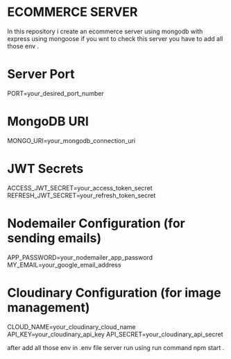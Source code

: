 # ECOMMERCE SERVER 

In this repository i create an ecommerce server using mongodb with express using mongoose 
if you wnt to check this server you have to add all those env . 
# Server Port
PORT=your_desired_port_number

# MongoDB URI
MONGO_URI=your_mongodb_connection_uri

# JWT Secrets
ACCESS_JWT_SECRET=your_access_token_secret
REFRESH_JWT_SECRET=your_refresh_token_secret

# Nodemailer Configuration (for sending emails)
APP_PASSWORD=your_nodemailer_app_password
MY_EMAIL=your_google_email_address

# Cloudinary Configuration (for image management)
CLOUD_NAME=your_cloudinary_cloud_name
API_KEY=your_cloudinary_api_key
API_SECRET=your_cloudinary_api_secret 


after add all those env in .env file server run using run command npm start .
